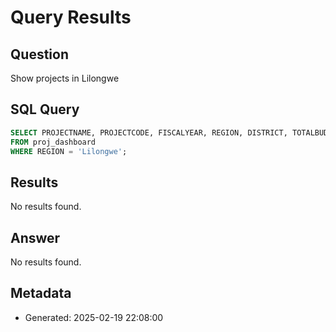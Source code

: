 # Query Results

## Question
Show projects in Lilongwe

## SQL Query
```sql
SELECT PROJECTNAME, PROJECTCODE, FISCALYEAR, REGION, DISTRICT, TOTALBUDGET, PROJECTSTATUS, PROJECTSECTOR
FROM proj_dashboard
WHERE REGION = 'Lilongwe';
```

## Results
No results found.

## Answer
No results found.

## Metadata
- Generated: 2025-02-19 22:08:00
